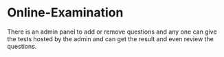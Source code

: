 # Online-Examination
There is an admin panel to add or remove questions and any one can give the tests hosted by the admin and can get the result and even review the questions.
